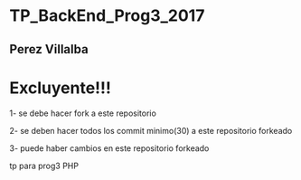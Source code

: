 # TP_BackEnd_Prog3_2017
<h2>Perez Villalba</h2>
<h1>Excluyente!!!</h1>

<p> 1- se debe hacer fork a este repositorio</p>
<p> 2- se deben hacer todos los commit minimo(30) a este repositorio forkeado</p>
<p> 3- puede haber cambios en este repositorio forkeado</p>
tp para prog3 PHP
